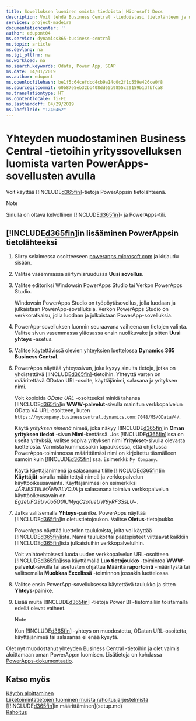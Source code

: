 ```yaml
---
title: Sovelluksen luominen omista tiedoista| Microsoft Docs
description: Voit tehdä Business Central -tiedoistasi tietolähteen ja määrittää verkkopalveluidesi OData-osoitteen, jolla luot PowerApps-sovelluksen avulla yrityssovelluksen.
services: project-madeira
documentationcenter: ''
author: edupont04
ms.service: dynamics365-business-central
ms.topic: article
ms.devlang: na
ms.tgt_pltfrm: na
ms.workload: na
ms.search.keywords: Odata, Power App, SOAP
ms.date: 04/01/2019
ms.author: edupont
ms.openlocfilehash: be1f5c64cefdcd4cb9a14c0c2f1c559e426ce0f8
ms.sourcegitcommit: 60b87e5eb32bb408dd65b9855c29159b1dfbfca8
ms.translationtype: HT
ms.contentlocale: fi-FI
ms.lasthandoff: 04/29/2019
ms.locfileid: "1240462"
---
```

# <a name="connecting-to-your-business-central-data-to-build-a-business-app-using-powerapps"></a>Yhteyden muodostaminen Business Central -tietoihin yrityssovelluksen luomista varten PowerApps-sovellusten avulla
Voit käyttää [!INCLUDE[d365fin](includes/d365fin_md.md)]-tietoja PowerAppsin tietolähteenä.  

> [!NOTE]  
>   Sinulla on oltava kelvollinen [!INCLUDE[d365fin](includes/d365fin_md.md)]- ja PowerApps-tili.  

## <a name="to-add-included365finincludesd365finmdmd-as-a-data-source-in-powerapps"></a>[!INCLUDE[d365fin](includes/d365fin_md.md)]in lisääminen PowerAppsin tietolähteeksi
1. Siirry selaimessa osoitteeseen [powerapps.microsoft.com](https://powerapps.microsoft.com/en-us/) ja kirjaudu sisään.
2. Valitse vasemmassa siirtymisruudussa **Uusi sovellus**.
3. Valitse editoriksi Windowsin PowerApps Studio tai Verkon PowerApps Studio.

   Windowsin PowerApps Studio on työpöytäsovellus, jolla luodaan ja julkaistaan PowerApp-sovelluksia. Verkon PowerApps Studio on verkkoratkaisu, jolla luodaan ja julkaistaan PowerApp-sovelluksia.
4. PowerApp-sovelluksen luonnin seuraavana vaiheena on tietojen valinta. Valitse sivun vasemmassa yläosassa ensin nuolikuvake ja sitten **Uusi yhteys** -asetus.
5. Valitse käytettävissä olevien yhteyksien luettelossa **Dynamics 365 Business Central**.
6. PowerApps näyttää yhteyssivun, joka kysyy sinulta tietoja, jotka on yhdistettävä [!INCLUDE[d365fin](includes/d365fin_md.md)]-tietoihin. Yhteyttä varten on määritettävä ODatan URL-osoite, käyttäjänimi, salasana ja yrityksen nimi.

   Voit kopioida *OData URL* -osoitteeksi minkä tahansa [!INCLUDE[d365fin](includes/d365fin_md.md)]in **WWW-palvelut**-sivulla mainitun verkkopalvelun OData V4 URL-osoitteen, kuten `https://mycompany.businesscentral.dynamics.com:7048/MS/ODataV4/`.  

   Käytä *yrityksen nimenä* nimeä, joka näkyy [!INCLUDE[d365fin](includes/d365fin_md.md)]in **Oman yrityksen tiedot** -sivun **Nimi**-kentässä. Jos [!INCLUDE[d365fin](includes/d365fin_md.md)]issa on useita yrityksiä, valitse sopiva yrityksen nimi **Yritykset**-sivulla olevasta luettelosta. Varmista kummassakin tapauksessa, että ohjatussa PowerApps-toiminnossa määrittämäsi nimi on kirjoitettu täsmälleen samoin kuin [!INCLUDE[d365fin](includes/d365fin_md.md)]issa. Esimerkki: `My Company`.

   Käytä käyttäjänimenä ja salasanana tilille [!INCLUDE[d365fin](includes/d365fin_md.md)]in **Käyttäjät**-sivulla määritettyä nimeä ja verkkopalvelun käyttöoikeusavainta. Käyttäjänimesi on esimerkiksi *JÄRJESTELMÄNVALVOJA* ja salasanana toimiva verkkopalvelun käyttöoikeusavain on *EgzeUFQ9Uv0o5O0lUMyqCzo1ueUW9yRF3SsLU=*.
7. Jatka valitsemalla **Yhteys**-painike. PowerApps näyttää [!INCLUDE[d365fin](includes/d365fin_md.md)]in oletustietojoukon. Valitse **Oletus**-tietojoukko.

   PowerApps näyttää luettelon taulukoista, joita voi käyttää [!INCLUDE[d365fin](includes/d365fin_md.md)]ista. Nämä taulukot tai päätepisteet viittaavat kaikkiin [!INCLUDE[d365fin](includes/d365fin_md.md)]ista julkaistuihin verkkopalveluihin.

   Voit vaihtoehtoisesti luoda uuden verkkopalvelun URL-osoitteen [!INCLUDE[d365fin](includes/d365fin_md.md)]issa käyttämällä **Luo tietojoukko** -toimintoa **WWW-palvelut**-sivulla tai asetusten ohjattua **Määritä raportointi** -määritystä tai valitsemalla **Muokkaa Excelissä** -toiminnon jossakin luettelossa.
8. Valitse ensin PowerApp-sovelluksessa käytettävä taulukko ja sitten **Yhteys**-painike.
9. Lisää muita [!INCLUDE[d365fin](includes/d365fin_md.md)] -tietoja Power BI -tietomalliin toistamalla edellä olevat vaiheet.

   > [!NOTE]  
   >    Kun [!INCLUDE[d365fin](includes/d365fin_md.md)] -yhteys on muodostettu, ODatan URL-osoitetta, käyttäjänimeä tai salasanaa ei enää kysytä.

Olet nyt muodostanut yhteyden Business Central -tietoihin ja olet valmis aloittamaan oman PowerApp:n luomisen. Lisätietoja on kohdassa [PowerApps-dokumentaatio](https://powerapps.microsoft.com/tutorials/getting-started/).

## <a name="see-also"></a>Katso myös
[Käytön aloittaminen](product-get-started.md)  
[Liiketoimintatietojen tuominen muista rahoitusjärjestelmistä](across-import-data-configuration-packages.md)  
[[!INCLUDE[d365fin](includes/d365fin_md.md)]in määrittäminen](setup.md)  
[Rahoitus](finance.md)  
